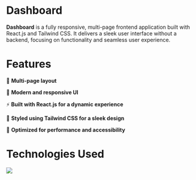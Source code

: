 # Dashboard

**Dashboard** is a fully responsive, multi-page frontend application built with React.js and Tailwind CSS. It delivers a sleek user interface without a backend, focusing on functionality and seamless user experience.

# Features

📌 **Multi-page layout**

🎨 **Modern and responsive UI**

⚡ **Built with React.js for a dynamic experience**

💨 **Styled using Tailwind CSS for a sleek design**

🚀 **Optimized for performance and accessibility**

# Technologies Used

<img src="https://skillicons.dev/icons?i=html,css,react,tailwind,figma">
